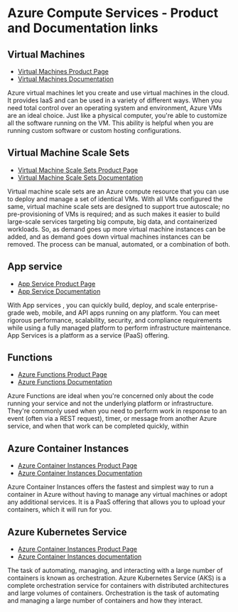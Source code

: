# Azure Compute Services - Product and Documentation links


## Virtual Machines
* [Virtual Machines Product Page](https://azure.microsoft.com/en-us/services/virtual-machines/)
* [Virtual Machines Documentation](https://docs.microsoft.com/en-us/azure/virtual-machines/)

Azure virtual machines let you create and use virtual machines in the cloud. It provides IaaS and can be used in a variety of different ways. When you need total control over an operating system and environment, Azure VMs are an ideal choice. Just like a physical computer, you're able to customize all the software running on the VM. This ability is helpful when you are running custom software or custom hosting configurations.

## Virtual Machine Scale Sets
* [Virtual Machine Scale Sets Product Page](https://azure.microsoft.com/en-us/services/virtual-machine-scale-sets/)
* [Virtual Machine Scale Sets Documentation](https://docs.microsoft.com/en-us/azure/virtual-machine-scale-sets/)

Virtual machine scale sets are an Azure compute resource that you can use to deploy and manage a set of identical VMs. With all VMs configured the same, virtual machine scale sets are designed to support true autoscale; no pre-provisioning of VMs is required; and as such makes it easier to build large-scale services targeting big compute, big data, and containerized workloads. So, as demand goes up more virtual machine instances can be added, and as demand goes down virtual machines instances can be removed. The process can be manual, automated, or a combination of both.

## App service
* [App Service Product Page](https://azure.microsoft.com/en-us/services/app-service/)
* [App Service Documentation](https://docs.microsoft.com/en-us/azure/app-service/)

With App services , you can quickly build, deploy, and scale enterprise-grade web, mobile, and API apps running on any platform. You can meet rigorous performance, scalability, security, and compliance requirements while using a fully managed platform to perform infrastructure maintenance. App Services is a platform as a service (PaaS) offering.

## Functions
* [Azure Functions Product Page](https://azure.microsoft.com/en-us/services/functions/)
* [Azure Functions Documentation](https://docs.microsoft.com/en-us/azure/azure-functions/)

Azure Functions are ideal when you're concerned only about the code running your service and not the underlying platform or infrastructure. They're commonly used when you need to perform work in response to an event (often via a REST request), timer, or message from another Azure service, and when that work can be completed quickly, within 


## Azure Container Instances
* [Azure Container Instances Product Page](https://azure.microsoft.com/en-us/services/container-instances/)
* [Azure Container Instances Documentation](https://docs.microsoft.com/en-us/azure/container-instances/)

Azure Container Instances offers the fastest and simplest way to run a container in Azure without having to manage any virtual machines or adopt any additional services. It is a PaaS offering that allows you to upload your containers, which it will run for you.

## Azure Kubernetes Service
* [Azure Container Instances Product Page](https://azure.microsoft.com/en-us/services/kubernetes-service/)
* [Azure Container Instances documentation](https://docs.microsoft.com/en-us/azure/aks/)

The task of automating, managing, and interacting with a large number of containers is known as orchestration. Azure Kubernetes Service (AKS) is a complete orchestration service for containers with distributed architectures and large volumes of containers. Orchestration is the task of automating and managing a large number of containers and how they interact.

